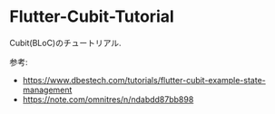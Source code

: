 # Flutter-Cubit-Tutorial
Cubit(BLoC)のチュートリアル. 

参考:
- https://www.dbestech.com/tutorials/flutter-cubit-example-state-management
- https://note.com/omnitres/n/ndabdd87bb898
